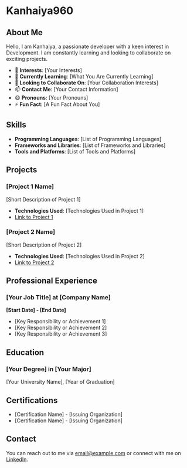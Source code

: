 # Kanhaiya960

## About Me

Hello, I am Kanhaiya, a passionate developer with a keen interest in Development. I am constantly learning and looking to collaborate on exciting projects.

- 👀 **Interests**: [Your Interests]
- 🌱 **Currently Learning**: [What You Are Currently Learning]
- 💼 **Looking to Collaborate On**: [Your Collaboration Interests]
- 📫 **Contact Me**: [Your Contact Information]
- 😄 **Pronouns**: [Your Pronouns]
- ⚡ **Fun Fact**: [A Fun Fact About You]

## Skills

- **Programming Languages**: [List of Programming Languages]
- **Frameworks and Libraries**: [List of Frameworks and Libraries]
- **Tools and Platforms**: [List of Tools and Platforms]

## Projects

### [Project 1 Name]
[Short Description of Project 1]
- **Technologies Used**: [Technologies Used in Project 1]
- [Link to Project 1]()

### [Project 2 Name]
[Short Description of Project 2]
- **Technologies Used**: [Technologies Used in Project 2]
- [Link to Project 2]()

## Professional Experience

### [Your Job Title] at [Company Name]
**[Start Date] - [End Date]**
- [Key Responsibility or Achievement 1]
- [Key Responsibility or Achievement 2]
- [Key Responsibility or Achievement 3]

## Education

### [Your Degree] in [Your Major]
[Your University Name], [Year of Graduation]

## Certifications

- [Certification Name] - [Issuing Organization]
- [Certification Name] - [Issuing Organization]

## Contact

You can reach out to me via [email@example.com](mailto:email@example.com) or connect with me on [LinkedIn](#).

<!---
Kanhaiya960/Kanhaiya960 is a ✨ special ✨ repository because its `README.md` (this file) appears on your GitHub profile.
You can click the Preview link to take a look at your changes.
--->